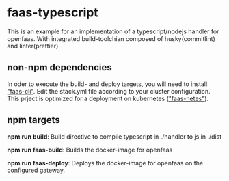 # faas-typescript

This is an example for an implementation of a typescript/nodejs handler for openfaas. With integrated build-toolchian composed of husky(commitlint) and linter(prettier).

## non-npm dependencies

In oder to execute the build- and deploy targets, you will need to install: ["faas-cli"](https://github.com/openfaas/faas-cli). Edit the stack.yml file according to your cluster configuration. This prject is optimized for a deployment on kubernetes (["faas-netes"](https://github.com/openfaas/faas-netes)).


## npm targets

**npm run build**: Build directive to compile typescript in ./handler to js in ./dist

**npm run faas-build**: Builds the docker-image for openfaas

**npm run faas-deploy**: Deploys the docker-image for openfaas on the configured gateway.


